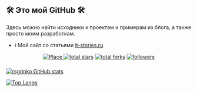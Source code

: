 ## 🛠️ Это мой GitHub 🛠️

Здесь можно найти исходники к проектам и примерам из блога, а также просто моим разработкам.
- ℹ️  Мой сайт со статьями <a href="https://it-stories.ru">it-stories.ru</a>
<div align="center">
  <a href="https://otshelnik-fm.ru/">
  <img alt="Place" title="Place" src="https://custom-icon-badges.herokuapp.com/badge/Tula-Russia-purple?style=for-the-badge&color=000&labelColor=264f59&logo=location&logoColor=white" />
    </a>
  <a href="https://github.com/rsgrinko?tab=repositories&sort=stargazers">
    <img alt="total stars" title="Total stars on GitHub" src="https://custom-icon-badges.herokuapp.com/badge/dynamic/json?logo=star&color=000&labelColor=AC1F21&label=Stars&style=for-the-badge&query=%24.stars&url=https://api.github-star-counter.workers.dev/user/rsgrinko" /></a>
  <a href="https://github.com/rsgrinko">
    <img alt="total forks" title="Total forks on GitHub" src="https://custom-icon-badges.herokuapp.com/badge/dynamic/json?logo=fork&color=000&labelColor=AC1F21&label=Forks&style=for-the-badge&query=%24.forks&url=https://api.github-star-counter.workers.dev/user/rsgrinko" /></a>
  <a href="https://github.com/rsgrinko">
    <img alt="followers" title="Follow me on Github" src="https://custom-icon-badges.herokuapp.com/github/followers/rsgrinko?color=000&labelColor=AC1F21&style=for-the-badge&logo=person-add&label=Follow&logoColor=fff" /></a>
</div>    

###

[![rsgrinko GitHub stats](https://github-readme-stats.vercel.app/api?username=rsgrinko&count_private=true&show_icons=true&theme=vue&include_all_commits=true)](https://github.com/rsgrinko?tab=repositories)

[![Top Langs](https://github-readme-stats.vercel.app/api/top-langs/?username=rsgrinko&layout=compact&langs_count=10&card_width=445)](https://github.com/rsgrinko?tab=repositories)
